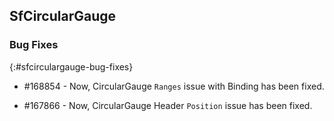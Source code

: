 ## SfCircularGauge

### Bug Fixes
{:#sfcirculargauge-bug-fixes}

* \#168854 - Now, CircularGauge `Ranges` issue with Binding has been fixed.

* \#167866 - Now, CircularGauge Header `Position` issue has been fixed.